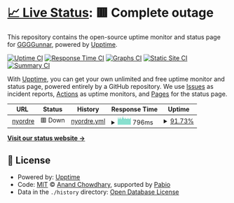# [📈 Live Status](https://GGGGunnar.github.io/upptime): <!--live status--> **🟥 Complete outage**

This repository contains the open-source uptime monitor and status page for [GGGGunnar](https://GGGGunnar.github.io/upptime), powered by [Upptime](https://github.com/upptime/upptime).

[![Uptime CI](https://github.com/GGGGunnar/upptime/workflows/Uptime%20CI/badge.svg)](https://github.com/GGGGunnar/upptime/actions?query=workflow%3A%22Uptime+CI%22)
[![Response Time CI](https://github.com/GGGGunnar/upptime/workflows/Response%20Time%20CI/badge.svg)](https://github.com/GGGGunnar/upptime/actions?query=workflow%3A%22Response+Time+CI%22)
[![Graphs CI](https://github.com/GGGGunnar/upptime/workflows/Graphs%20CI/badge.svg)](https://github.com/GGGGunnar/upptime/actions?query=workflow%3A%22Graphs+CI%22)
[![Static Site CI](https://github.com/GGGGunnar/upptime/workflows/Static%20Site%20CI/badge.svg)](https://github.com/GGGGunnar/upptime/actions?query=workflow%3A%22Static+Site+CI%22)
[![Summary CI](https://github.com/GGGGunnar/upptime/workflows/Summary%20CI/badge.svg)](https://github.com/GGGGunnar/upptime/actions?query=workflow%3A%22Summary+CI%22)

With [Upptime](https://upptime.js.org), you can get your own unlimited and free uptime monitor and status page, powered entirely by a GitHub repository. We use [Issues](https://github.com/GGGGunnar/upptime/issues) as incident reports, [Actions](https://github.com/GGGGunnar/upptime/actions) as uptime monitors, and [Pages](https://GGGGunnar.github.io/upptime) for the status page.

<!--start: status pages-->
<!-- This summary is generated by Upptime (https://github.com/upptime/upptime) -->
<!-- Do not edit this manually, your changes will be overwritten -->
<!-- prettier-ignore -->
| URL | Status | History | Response Time | Uptime |
| --- | ------ | ------- | ------------- | ------ |
| <img alt="" src="https://icons.duckduckgo.com/ip3/nyordre.no.ico" height="13"> [nyordre](https://nyordre.no) | 🟥 Down | [nyordre.yml](https://github.com/GGGGunnar/upptime/commits/HEAD/history/nyordre.yml) | <details><summary><img alt="Response time graph" src="./graphs/nyordre/response-time-week.png" height="20"> 796ms</summary><br><a href="https://GGGGunnar.github.io/upptime/history/nyordre"><img alt="Response time 796" src="https://img.shields.io/endpoint?url=https%3A%2F%2Fraw.githubusercontent.com%2FGGGGunnar%2Fupptime%2FHEAD%2Fapi%2Fnyordre%2Fresponse-time.json"></a><br><a href="https://GGGGunnar.github.io/upptime/history/nyordre"><img alt="24-hour response time 784" src="https://img.shields.io/endpoint?url=https%3A%2F%2Fraw.githubusercontent.com%2FGGGGunnar%2Fupptime%2FHEAD%2Fapi%2Fnyordre%2Fresponse-time-day.json"></a><br><a href="https://GGGGunnar.github.io/upptime/history/nyordre"><img alt="7-day response time 796" src="https://img.shields.io/endpoint?url=https%3A%2F%2Fraw.githubusercontent.com%2FGGGGunnar%2Fupptime%2FHEAD%2Fapi%2Fnyordre%2Fresponse-time-week.json"></a><br><a href="https://GGGGunnar.github.io/upptime/history/nyordre"><img alt="30-day response time 796" src="https://img.shields.io/endpoint?url=https%3A%2F%2Fraw.githubusercontent.com%2FGGGGunnar%2Fupptime%2FHEAD%2Fapi%2Fnyordre%2Fresponse-time-month.json"></a><br><a href="https://GGGGunnar.github.io/upptime/history/nyordre"><img alt="1-year response time 796" src="https://img.shields.io/endpoint?url=https%3A%2F%2Fraw.githubusercontent.com%2FGGGGunnar%2Fupptime%2FHEAD%2Fapi%2Fnyordre%2Fresponse-time-year.json"></a></details> | <details><summary><a href="https://GGGGunnar.github.io/upptime/history/nyordre">91.73%</a></summary><a href="https://GGGGunnar.github.io/upptime/history/nyordre"><img alt="All-time uptime 91.73%" src="https://img.shields.io/endpoint?url=https%3A%2F%2Fraw.githubusercontent.com%2FGGGGunnar%2Fupptime%2FHEAD%2Fapi%2Fnyordre%2Fuptime.json"></a><br><a href="https://GGGGunnar.github.io/upptime/history/nyordre"><img alt="24-hour uptime 86.69%" src="https://img.shields.io/endpoint?url=https%3A%2F%2Fraw.githubusercontent.com%2FGGGGunnar%2Fupptime%2FHEAD%2Fapi%2Fnyordre%2Fuptime-day.json"></a><br><a href="https://GGGGunnar.github.io/upptime/history/nyordre"><img alt="7-day uptime 91.73%" src="https://img.shields.io/endpoint?url=https%3A%2F%2Fraw.githubusercontent.com%2FGGGGunnar%2Fupptime%2FHEAD%2Fapi%2Fnyordre%2Fuptime-week.json"></a><br><a href="https://GGGGunnar.github.io/upptime/history/nyordre"><img alt="30-day uptime 91.73%" src="https://img.shields.io/endpoint?url=https%3A%2F%2Fraw.githubusercontent.com%2FGGGGunnar%2Fupptime%2FHEAD%2Fapi%2Fnyordre%2Fuptime-month.json"></a><br><a href="https://GGGGunnar.github.io/upptime/history/nyordre"><img alt="1-year uptime 91.73%" src="https://img.shields.io/endpoint?url=https%3A%2F%2Fraw.githubusercontent.com%2FGGGGunnar%2Fupptime%2FHEAD%2Fapi%2Fnyordre%2Fuptime-year.json"></a></details>

<!--end: status pages-->

[**Visit our status website →**](https://GGGGunnar.github.io/upptime)

## 📄 License

- Powered by: [Upptime](https://github.com/upptime/upptime)
- Code: [MIT](./LICENSE) © [Anand Chowdhary](https://anandchowdhary.com), supported by [Pabio](https://pabio.com)
- Data in the `./history` directory: [Open Database License](https://opendatacommons.org/licenses/odbl/1-0/)
